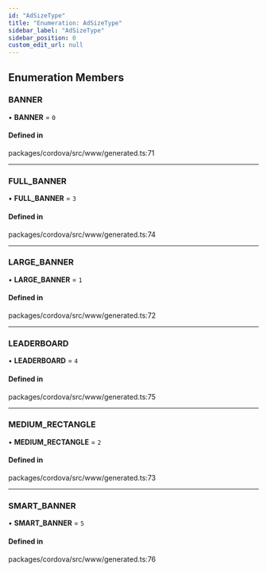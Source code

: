 ```yaml
---
id: "AdSizeType"
title: "Enumeration: AdSizeType"
sidebar_label: "AdSizeType"
sidebar_position: 0
custom_edit_url: null
---
```


## Enumeration Members

### BANNER

• **BANNER** = ``0``

#### Defined in

packages/cordova/src/www/generated.ts:71

___

### FULL\_BANNER

• **FULL\_BANNER** = ``3``

#### Defined in

packages/cordova/src/www/generated.ts:74

___

### LARGE\_BANNER

• **LARGE\_BANNER** = ``1``

#### Defined in

packages/cordova/src/www/generated.ts:72

___

### LEADERBOARD

• **LEADERBOARD** = ``4``

#### Defined in

packages/cordova/src/www/generated.ts:75

___

### MEDIUM\_RECTANGLE

• **MEDIUM\_RECTANGLE** = ``2``

#### Defined in

packages/cordova/src/www/generated.ts:73

___

### SMART\_BANNER

• **SMART\_BANNER** = ``5``

#### Defined in

packages/cordova/src/www/generated.ts:76
